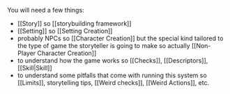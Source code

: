 You will need a few things:
- [[Story]] so [[storybuilding framework]]
- [[Setting]] so [[Setting Creation]]
- probably NPCs so [[Character Creation]] but the special kind tailored to the type of game the storyteller is going to make so actually [[Non-Player Character Creation]]
- to understand how the game works so [[Checks]], [[Descriptors]], [[Skill|Skill]]
- to understand some pitfalls that come with running this system so [[Limits]], storytelling tips, [[Weird checks]], [[Weird Actions]], etc.